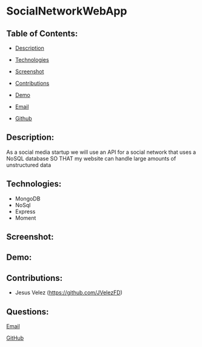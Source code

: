 # SocialNetworkWebApp


  ## Table of Contents:

  * [Description](#Description)

  * [Technologies](#technologies)

  * [Screenshot](#Screenshot)

  * [Contributions](#Contributions)

  * [Demo](#Demo)

  * [Email](#Questions)

  * [Github](#Questions)

  ## Description: 
  As a social media startup we will use an API for a social network that uses a NoSQL database SO THAT my website can handle large amounts of unstructured data

  ## Technologies: 
  * MongoDB
  * NoSql
  * Express
  * Moment  
  
  ## Screenshot: 
  
  

  ## Demo:
  
  

  ## Contributions: 
  * Jesus Velez (https://github.com/JVelezFD)
  

  ## Questions:

  [Email](mailto:jvelez117@gmail.com)

  [GitHub](https://github.com/JVelezFD)

